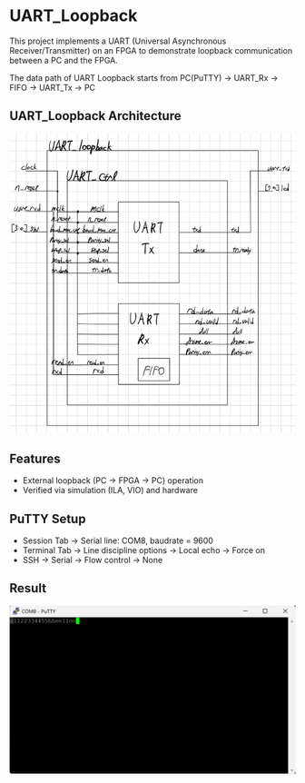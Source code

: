 # UART_Loopback

This project implements a UART (Universal Asynchronous Receiver/Transmitter) on an FPGA to demonstrate loopback communication between a PC and the FPGA.

The data path of UART Loopback starts from PC(PuTTY) -> UART_Rx -> FIFO -> UART_Tx -> PC

## UART_Loopback Architecture
![UART_Loopback](doc/UART_Loopback.png)

## Features
- External loopback (PC -> FPGA -> PC) operation
- Verified via simulation (ILA, VIO) and hardware

## PuTTY Setup
- Session Tab -> Serial line: COM8, baudrate = 9600
- Terminal Tab -> Line discipline options -> Local echo -> Force on
- SSH -> Serial -> Flow control -> None

## Result
![UART_Loopback](doc/UART_Loopback_result.png)

